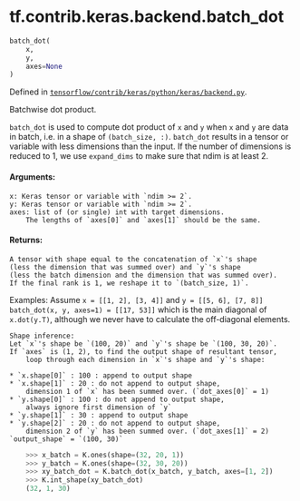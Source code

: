 <div itemscope itemtype="http://developers.google.com/ReferenceObject">
<meta itemprop="name" content="tf.contrib.keras.backend.batch_dot" />
</div>

# tf.contrib.keras.backend.batch_dot

``` python
batch_dot(
    x,
    y,
    axes=None
)
```



Defined in [`tensorflow/contrib/keras/python/keras/backend.py`](https://www.tensorflow.org/code/tensorflow/contrib/keras/python/keras/backend.py).

Batchwise dot product.

`batch_dot` is used to compute dot product of `x` and `y` when
`x` and `y` are data in batch, i.e. in a shape of
`(batch_size, :)`.
`batch_dot` results in a tensor or variable with less dimensions
than the input. If the number of dimensions is reduced to 1,
we use `expand_dims` to make sure that ndim is at least 2.

#### Arguments:

    x: Keras tensor or variable with `ndim >= 2`.
    y: Keras tensor or variable with `ndim >= 2`.
    axes: list of (or single) int with target dimensions.
        The lengths of `axes[0]` and `axes[1]` should be the same.


#### Returns:

    A tensor with shape equal to the concatenation of `x`'s shape
    (less the dimension that was summed over) and `y`'s shape
    (less the batch dimension and the dimension that was summed over).
    If the final rank is 1, we reshape it to `(batch_size, 1)`.

Examples:
    Assume `x = [[1, 2], [3, 4]]` and `y = [[5, 6], [7, 8]]`
    `batch_dot(x, y, axes=1) = [[17, 53]]` which is the main diagonal
    of `x.dot(y.T)`, although we never have to calculate the off-diagonal
    elements.

    Shape inference:
    Let `x`'s shape be `(100, 20)` and `y`'s shape be `(100, 30, 20)`.
    If `axes` is (1, 2), to find the output shape of resultant tensor,
        loop through each dimension in `x`'s shape and `y`'s shape:

    * `x.shape[0]` : 100 : append to output shape
    * `x.shape[1]` : 20 : do not append to output shape,
        dimension 1 of `x` has been summed over. (`dot_axes[0]` = 1)
    * `y.shape[0]` : 100 : do not append to output shape,
        always ignore first dimension of `y`
    * `y.shape[1]` : 30 : append to output shape
    * `y.shape[2]` : 20 : do not append to output shape,
        dimension 2 of `y` has been summed over. (`dot_axes[1]` = 2)
    `output_shape` = `(100, 30)`

```python
    >>> x_batch = K.ones(shape=(32, 20, 1))
    >>> y_batch = K.ones(shape=(32, 30, 20))
    >>> xy_batch_dot = K.batch_dot(x_batch, y_batch, axes=[1, 2])
    >>> K.int_shape(xy_batch_dot)
    (32, 1, 30)
```